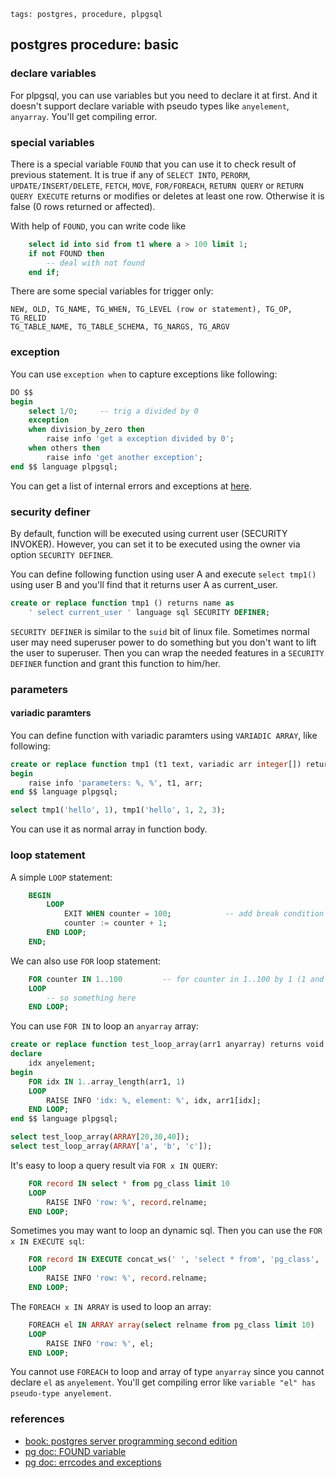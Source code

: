```metadata
tags: postgres, procedure, plpgsql
```

## postgres procedure: basic

### declare variables
For plpgsql, you can use variables but you need to declare it at first. And it doesn't
 support declare variable with pseudo types like `anyelement`, `anyarray`. You'll get
 compiling error.

### special variables
There is a special variable `FOUND` that you can use it to check result of previous
 statement. It is true if any of `SELECT INTO`, `PERORM`, `UPDATE/INSERT/DELETE`,
 `FETCH`, `MOVE`, `FOR/FOREACH`, `RETURN QUERY` or `RETURN QUERY EXECUTE` returns
 or modifies or deletes at least one row. Otherwise it is false (0 rows returned
 or affected).

With help of `FOUND`, you can write code like

```sql
    select id into sid from t1 where a > 100 limit 1;
    if not FOUND then
        -- deal with not found
    end if;
```

There are some special variables for trigger only:

    NEW, OLD, TG_NAME, TG_WHEN, TG_LEVEL (row or statement), TG_OP, TG_RELID
    TG_TABLE_NAME, TG_TABLE_SCHEMA, TG_NARGS, TG_ARGV

### exception
You can use `exception when` to capture exceptions like following:

```sql
DO $$
begin
    select 1/0;     -- trig a divided by 0
    exception
    when division_by_zero then
        raise info 'get a exception divided by 0';
    when others then
        raise info 'get another exception';
end $$ language plpgsql;
```

You can get a list of internal errors and exceptions at
 [here](https://www.postgresql.org/docs/10/errcodes-appendix.html).

### security definer
By default, function will be executed using current user (SECURITY INVOKER). However,
 you can set it to be executed using the owner via option `SECURITY DEFINER`.

You can define following function using user A and execute `select tmp1()` using user
 B and you'll find that it returns user A as current_user.

```sql
create or replace function tmp1 () returns name as
    ' select current_user ' language sql SECURITY DEFINER;
```

`SECURITY DEFINER` is similar to the `suid` bit of linux file. Sometimes normal
 user may need superuser power to do something but you don't want to lift the user
 to superuser. Then you can wrap the needed features in a `SECURITY DEFINER` function
 and grant this function to him/her.

### parameters

#### variadic paramters
You can define function with variadic paramters using `VARIADIC ARRAY`, like following:

```sql
create or replace function tmp1 (t1 text, variadic arr integer[]) returns void as $$
begin
    raise info 'parameters: %, %', t1, arr;
end $$ language plpgsql;

select tmp1('hello', 1), tmp1('hello', 1, 2, 3);
```

You can use it as normal array in function body.

### loop statement
A simple `LOOP` statement:

```sql
    BEGIN
        LOOP
            EXIT WHEN counter = 100;            -- add break condition
            counter := counter + 1;
        END LOOP;
    END;
```

We can also use `FOR` loop statement:

```sql
    FOR counter IN 1..100         -- for counter in 1..100 by 1 (1 and 100 inclusive);
    LOOP
        -- so something here
    END LOOP;
```

You can use `FOR IN` to loop an `anyarray` array:

```sql
create or replace function test_loop_array(arr1 anyarray) returns void as $$
declare
    idx anyelement;
begin
    FOR idx IN 1..array_length(arr1, 1)
    LOOP
        RAISE INFO 'idx: %, element: %', idx, arr1[idx];
    END LOOP;
end $$ language plpgsql;

select test_loop_array(ARRAY[20,30,40]);
select test_loop_array(ARRAY['a', 'b', 'c']);
```

It's easy to loop a query result via `FOR x IN QUERY`:

```sql
    FOR record IN select * from pg_class limit 10
    LOOP
        RAISE INFO 'row: %', record.relname;
    END LOOP;
```

Sometimes you may want to loop an dynamic sql. Then you can use the `FOR x IN EXECUTE sql`:

```sql
    FOR record IN EXECUTE concat_ws(' ', 'select * from', 'pg_class', 'limit 10')
    LOOP
        RAISE INFO 'row: %', record.relname;
    END LOOP;
```

The `FOREACH x IN ARRAY` is used to loop an array:

```sql
    FOREACH el IN ARRAY array(select relname from pg_class limit 10)
    LOOP
        RAISE INFO 'row: %', el;
    END LOOP;
```

You cannot use `FOREACH` to loop and array of type `anyarray` since you cannot declare
 `el` as `anyelement`. You'll get compiling error like
  `variable "el" has pseudo-type anyelement`.

### references
- [book: postgres server programming second edition](http://sd.blackball.lv/library/PostgreSQL_Server_Programming_Second_Edition_(2015).pdf)
- [pg doc: FOUND variable](https://www.postgresql.org/docs/10/plpgsql-statements.html#PLPGSQL-STATEMENTS-DIAGNOSTICS)
- [pg doc: errcodes and exceptions](https://www.postgresql.org/docs/10/errcodes-appendix.html)

